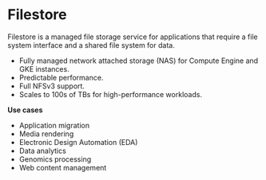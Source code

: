 # Filestore

Filestore is a managed file storage service for applications that require a file system interface and a shared file system for data.

- Fully managed network attached storage (NAS) for Compute Engine and GKE instances.
- Predictable performance.
- Full NFSv3 support.
- Scales to 100s of TBs for high-performance workloads.

**Use cases**
- Application migration
- Media rendering
- Electronic Design Automation (EDA)
- Data analytics
- Genomics processing
- Web content management

